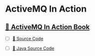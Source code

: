 # ActiveMQ In Action


## [ :notebook: ActiveMQ In Action Book](https://www.manning.com/books/activemq-in-action)

- [ ] [:scroll: Source Code](https://github.com/bsnyder/activemq-in-action)
- [ ] [:scroll: Java Source Code](https://github.com/bsnyder/activemq-in-action/tree/master/examples/src/main/java)

